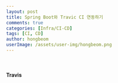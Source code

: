 ```yaml
---
layout: post
title: Spring Boot와 Travic CI 연동하기
comments: true
categories: [Infra/CI-CD]
tags: [CI, CD]
author: hongbeom
userImage: /assets/user-img/hongbeom.png
---
```

<br>

#### Travis